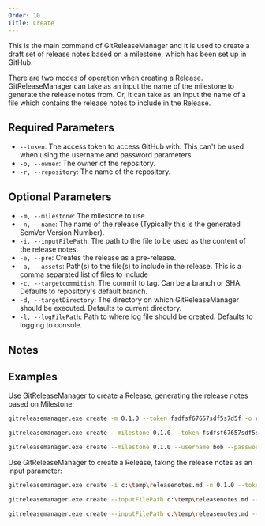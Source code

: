 ```yaml
---
Order: 10
Title: Create
---
```


This is the main command of GitReleaseManager and it is used to create a draft
set of release notes based on a milestone, which has been set up in GitHub.

There are two modes of operation when creating a Release. GitReleaseManager can
take as an input the name of the milestone to generate the release notes from.
Or, it can take as an input the name of a file which contains the release notes
to include in the Release.

## **Required Parameters**

- `--token`: The access token to access GitHub with. This can't be used when
    using the username and password parameters.
- `-o, --owner`: The owner of the repository.
- `-r, --repository`: The name of the repository.

## **Optional Parameters**

- `-m, --milestone`: The milestone to use.
- `-n, --name`: The name of the release (Typically this is the generated SemVer
    Version Number).
- `-i, --inputFilePath`: The path to the file to be used as the content of the
    release notes.
- `-e, --pre`: Creates the release as a pre-release.
- `-a, --assets`: Path(s) to the file(s) to include in the release. This is a
    comma separated list of files to include
- `-c, --targetcommitish`: The commit to tag. Can be a branch or SHA. Defaults
    to repository's default branch.
- `-d, --targetDirectory`: The directory on which GitReleaseManager should be
    executed. Defaults to current directory.
- `-l, --logFilePath`: Path to where log file should be created. Defaults to
    logging to console.

<?! Include "_deprecated-args.md /?>

## **Notes**

<?! Include "_auth-notes.md" /?>

## **Examples**

Use GitReleaseManager to create a Release, generating the release notes based on
Milestone:

```bash
gitreleasemanager.exe create -m 0.1.0 --token fsdfsf67657sdf5s7d5f -o repoOwner -r repo

gitreleasemanager.exe create --milestone 0.1.0 --token fsdfsf67657sdf5s7d5f --owner repoOwner --repository repo

gitreleasemanager.exe create --milestone 0.1.0 --username bob --password password --owner repoOwner --repository repo
```

Use GitReleaseManager to create a Release, taking the release notes as an input parameter:

```bash
gitreleasemanager.exe create -i c:\temp\releasenotes.md -n 0.1.0 --token fsdfsf67657sdf5s7d5f -o repoOwner -r repo

gitreleasemanager.exe create --inputFilePath c:\temp\releasenotes.md --name 0.1.0 --token fsdfsf67657sdf5s7d5f --owner repoOwner --repository repo

gitreleasemanager.exe create --inputFilePath c:\temp\releasenotes.md --name 0.1.0 --username bob --password password --owner repoOwner --repository repo
```
